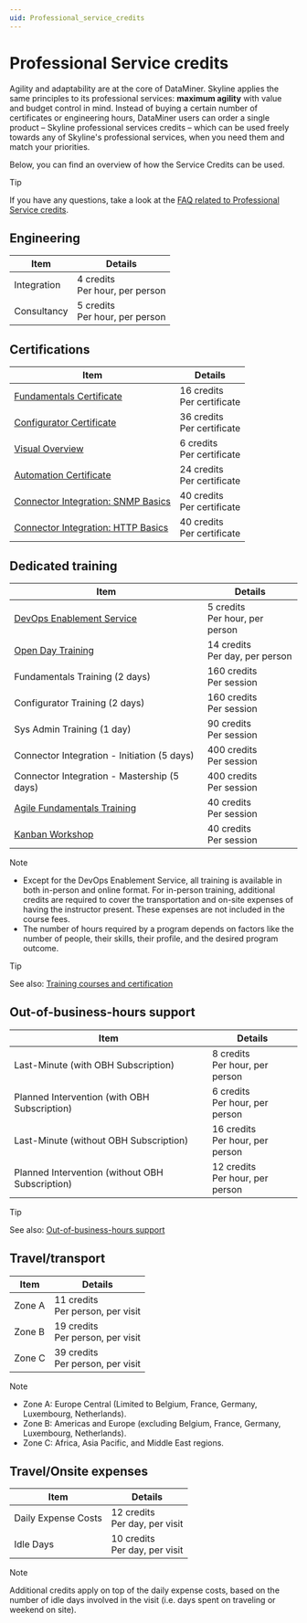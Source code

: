 ```yaml
---
uid: Professional_service_credits
---
```


# Professional Service credits

Agility and adaptability are at the core of DataMiner. Skyline applies the same principles to its professional services: **maximum agility** with value and budget control in mind. Instead of buying a certain number of certificates or engineering hours, DataMiner users can order a single product – Skyline professional services credits – which can be used freely towards any of Skyline's professional services, when you need them and match your priorities.

Below, you can find an overview of how the Service Credits can be used.

> [!TIP]
> If you have any questions, take a look at the [FAQ related to Professional Service credits](xref:FAQs_Pricing#professional-service-credits).

## Engineering

| Item | Details |
|------|---------|
| Integration | 4 credits<br>Per hour, per person |
| Consultancy | 5 credits<br>Per hour, per person |

## Certifications

| Item | Details |
|------|---------|
| [Fundamentals Certificate](https://community.dataminer.services/learning/certification/dataminer-fundamentals/) | 16 credits<br>Per certificate |
| [Configurator Certificate](https://community.dataminer.services/learning/certification/dataminer-configurator/) | 36 credits<br>Per certificate |
| [Visual Overview](https://community.dataminer.services/learning/certification/visual-overview-level-1/) | 6 credits<br>Per certificate |
| [Automation Certificate](https://community.dataminer.services/learning/certification/automation/) | 24 credits<br>Per certificate |
| [Connector Integration: SNMP Basics](https://community.dataminer.services/learning/certification/scripts-connectors-developer-snmp-basics/) | 40 credits<br>Per certificate |
| [Connector Integration: HTTP Basics](https://community.dataminer.services/learning/certification/scripts-connectors-developer-http-basics/) | 40 credits<br>Per certificate |

## Dedicated training

| Item | Details |
|------|---------|
| [DevOps Enablement Service](xref:DataMiner_DevOps_Enablement) | 5 credits<br>Per hour, per person |
| [Open Day Training](https://community.dataminer.services/open-training/) | 14 credits<br>Per day, per person |
| Fundamentals Training (2 days) | 160 credits<br>Per session |
| Configurator Training (2 days) | 160 credits<br>Per session |
| Sys Admin Training (1 day) | 90 credits<br>Per session |
| Connector Integration - Initiation (5 days) | 400 credits<br>Per session |
| Connector Integration - Mastership (5 days) | 400 credits<br>Per session |
| [Agile Fundamentals Training](xref:Overview_Training_agile_aw) | 40 credits<br>Per session |
| [Kanban Workshop](xref:Overview_Kanban_workshop) | 40 credits<br>Per session |

> [!NOTE]
>
> - Except for the DevOps Enablement Service, all training is available in both in-person and online format. For in-person training, additional credits are required to cover the transportation and on-site expenses of having the instructor present. These expenses are not included in the course fees.
> - The number of hours required by a program depends on factors like the number of people, their skills, their profile, and the desired program outcome.

> [!TIP]
> See also: [Training courses and certification](xref:Overview_Training_intro)

## Out-of-business-hours support

| Item | Details |
|------|---------|
| Last-Minute (with OBH Subscription) | 8 credits<br>Per hour, per person |
| Planned Intervention (with OBH Subscription) | 6 credits<br>Per hour, per person |
| Last-Minute (without OBH Subscription) | 16 credits<br>Per hour, per person |
| Planned Intervention (without OBH Subscription) | 12 credits<br>Per hour, per person |

> [!TIP]
> See also: [Out-of-business-hours support](xref:Overview_Out_Of_Business_Hours_Support)

## Travel/transport

| Item | Details |
|------|---------|
| Zone A | 11 credits<br>Per person, per visit |
| Zone B | 19 credits<br>Per person, per visit |
| Zone C | 39 credits<br>Per person, per visit |

> [!NOTE]
>
> - Zone A: Europe Central (Limited to Belgium, France, Germany, Luxembourg, Netherlands).
> - Zone B: Americas and Europe (excluding Belgium, France, Germany, Luxembourg, Netherlands).
> - Zone C: Africa, Asia Pacific, and Middle East regions.

## Travel/Onsite expenses

| Item | Details |
|------|---------|
| Daily Expense Costs | 12 credits<br>Per day, per visit |
| Idle Days | 10 credits<br>Per day, per visit |

> [!NOTE]
> Additional credits apply on top of the daily expense costs, based on the number of idle days involved in the visit (i.e. days spent on traveling or weekend on site).

